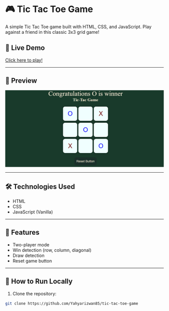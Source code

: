 # 🎮 Tic Tac Toe Game

A simple Tic Tac Toe game built with HTML, CSS, and JavaScript. Play against a friend in this classic 3x3 grid game!

## 🚀 Live Demo
[Click here to play!](https://tic-tac-toe-game-lac-rho.vercel.app/)  


---

## 📸 Preview

![Tic Tac Toe Screenshot](screenshot.png)  


---

## 🛠️ Technologies Used
- HTML
- CSS
- JavaScript (Vanilla)

---

## 🎯 Features
- Two-player mode
- Win detection (row, column, diagonal)
- Draw detection
- Reset game button

---

## 📂 How to Run Locally

1. Clone the repository:
```bash
git clone https://github.com/Yahyarizwan85/tic-tac-toe-game
